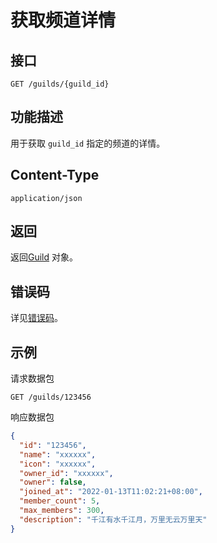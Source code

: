 # 获取频道详情

## 接口

`GET /guilds/{guild_id}`

## 功能描述

用于获取 `guild_id` 指定的频道的详情。

## Content-Type

`application/json`

## 返回

返回[Guild](model.md#guild) 对象。

## 错误码

详见[错误码](../../../../openapi/error/error.md)。

## 示例

请求数据包

```shell
GET /guilds/123456
```

响应数据包

```json
{
  "id": "123456",
  "name": "xxxxxx",
  "icon": "xxxxxx",
  "owner_id": "xxxxxx",
  "owner": false,
  "joined_at": "2022-01-13T11:02:21+08:00",
  "member_count": 5,
  "max_members": 300,
  "description": "千江有水千江月，万里无云万里天"
}
```
